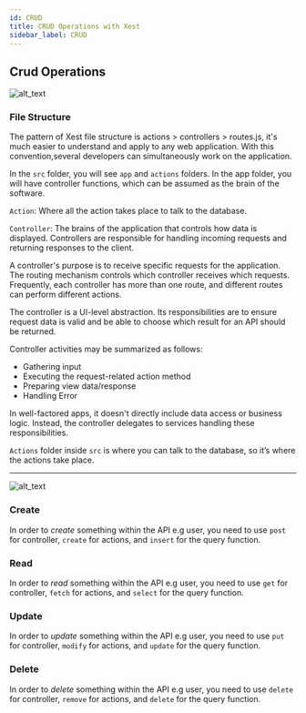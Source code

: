 ```yaml
---
id: CRUD
title: CRUD Operations with Xest
sidebar_label: CRUD
---
```


## Crud Operations

![alt_text](https://minio.cypruscodes.com/beckend-new-chapter/13.png "crud")

### File Structure

The pattern of Xest file structure is actions > controllers > routes.js, it's much easier to understand and apply to any web application.
With this convention,several developers can simultaneously work on the application.

In the `src` folder, you will see `app` and `actions` folders. In the app folder, you will have controller functions, which can be assumed as the brain of the software.

`Action`: Where all the action takes place to talk to the database.

`Controller`: The brains of the application that controls how data is displayed. Controllers are responsible for handling incoming requests and returning responses to the client.

A controller's purpose is to receive specific requests for the application. The routing mechanism controls which controller receives which requests. Frequently, each controller has more than one route, and different routes can perform different actions.

The controller is a UI-level abstraction. Its responsibilities are to ensure request data is valid and be able to choose which result for an API should be returned.

Controller activities may be summarized as follows:

- Gathering input
- Executing the request-related action method
- Preparing view data/response
- Handling Error

In well-factored apps, it doesn't directly include data access or business logic. Instead, the controller delegates to services handling these responsibilities.

`Actions` folder inside `src` is where you can talk to the database, so it’s where the actions take place.

---

![alt_text](https://minio.cypruscodes.com/beckend-new-chapter/1.png "crud")

### Create

In order to _create_ something within the API e.g user, you need to use `post` for controller, `create` for actions, and `insert` for the query function.

### Read

In order to _read_ something within the API e.g user, you need to use `get` for controller, `fetch` for actions, and `select` for the query function.

### Update

In order to _update_ something within the API e.g user, you need to use `put` for controller, `modify` for actions, and `update` for the query function.

### Delete

In order to _delete_ something within the API e.g user, you need to use `delete` for controller, `remove` for actions, and `delete` for the query function.

